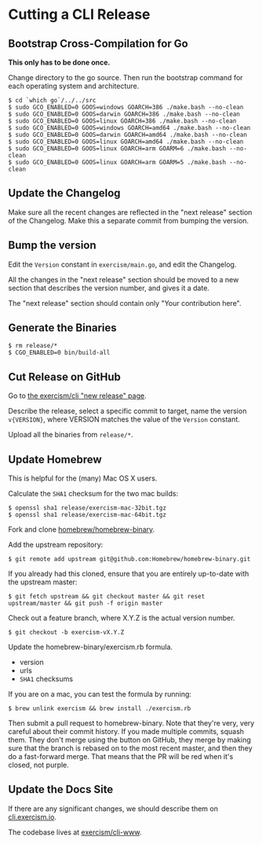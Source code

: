 # Cutting a CLI Release

## Bootstrap Cross-Compilation for Go

**This only has to be done once.**

Change directory to the go source. Then run the bootstrap command for
each operating system and architecture.

```plain
$ cd `which go`/../../src
$ sudo GCO_ENABLED=0 GOOS=windows GOARCH=386 ./make.bash --no-clean
$ sudo GCO_ENABLED=0 GOOS=darwin GOARCH=386 ./make.bash --no-clean
$ sudo GCO_ENABLED=0 GOOS=linux GOARCH=386 ./make.bash --no-clean
$ sudo GCO_ENABLED=0 GOOS=windows GOARCH=amd64 ./make.bash --no-clean
$ sudo GCO_ENABLED=0 GOOS=darwin GOARCH=amd64 ./make.bash --no-clean
$ sudo GCO_ENABLED=0 GOOS=linux GOARCH=amd64 ./make.bash --no-clean
$ sudo GCO_ENABLED=0 GOOS=linux GOARCH=arm GOARM=6 ./make.bash --no-clean
$ sudo GCO_ENABLED=0 GOOS=linux GOARCH=arm GOARM=5 ./make.bash --no-clean
```

## Update the Changelog

Make sure all the recent changes are reflected in the "next release" section
of the Changelog. Make this a separate commit from bumping the version.

## Bump the version

Edit the `Version` constant in `exercism/main.go`, and edit the Changelog.

All the changes in the "next release" section should be moved to a new section
that describes the version number, and gives it a date.

The "next release" section should contain only "Your contribution here".

## Generate the Binaries

```plain
$ rm release/*
$ CGO_ENABLED=0 bin/build-all
```

## Cut Release on GitHub

Go to [the exercism/cli "new release" page](https://github.com/exercism/cli/releases/new).

Describe the release, select a specific commit to target, name the version `v{VERSION}`, where
VERSION matches the value of the `Version` constant.

Upload all the binaries from `release/*`.

## Update Homebrew

This is helpful for the (many) Mac OS X users.

Calculate the `SHA1` checksum for the two mac builds:

```plain
$ openssl sha1 release/exercism-mac-32bit.tgz
$ openssl sha1 release/exercism-mac-64bit.tgz
```

Fork and clone [homebrew/homebrew-binary](https://github.com/homebrew/homebrew-binary/fork).

Add the upstream repository:

```plain
$ git remote add upstream git@github.com:Homebrew/homebrew-binary.git
```

If you already had this cloned, ensure that you are entirely up-to-date with the upstream master:

```plain
$ git fetch upstream && git checkout master && git reset upstream/master && git push -f origin master
```

Check out a feature branch, where X.Y.Z is the actual version number.

```plain
$ git checkout -b exercism-vX.Y.Z
```

Update the homebrew-binary/exercism.rb formula.

- version
- urls
- `SHA1` checksums

If you are on a mac, you can test the formula by running:

```plain
$ brew unlink exercism && brew install ./exercism.rb
```

Then submit a pull request to homebrew-binary. Note that they're very, very careful about their
commit history. If you made multiple commits, squash them. They don't merge using the button on
GitHub, they merge by making sure that the branch is rebased on to the most recent master, and
then they do a fast-forward merge. That means that the PR will be red when it's closed, not purple.

## Update the Docs Site

If there are any significant changes, we should describe them on
[cli.exercism.io](http://cli.exercism.io/).

The codebase lives at [exercism/cli-www](https://github.com/exercism/cli-www).
